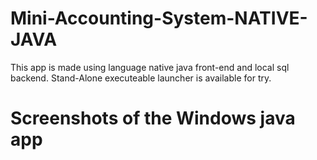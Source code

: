 # Mini-Accounting-System-NATIVE-JAVA

This app is made using language native java front-end and local sql backend. Stand-Alone executeable launcher is available for try.

# Screenshots of the Windows java app
